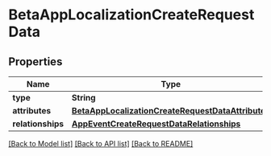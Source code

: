 # BetaAppLocalizationCreateRequestData

## Properties
Name | Type | Description | Notes
------------ | ------------- | ------------- | -------------
**type** | **String** |  | 
**attributes** | [**BetaAppLocalizationCreateRequestDataAttributes**](BetaAppLocalizationCreateRequestDataAttributes.md) |  | 
**relationships** | [**AppEventCreateRequestDataRelationships**](AppEventCreateRequestDataRelationships.md) |  | 

[[Back to Model list]](../README.md#documentation-for-models) [[Back to API list]](../README.md#documentation-for-api-endpoints) [[Back to README]](../README.md)


